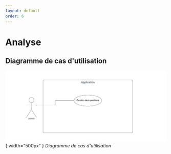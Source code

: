 ```yaml
---
layout: default
order: 6
---
```

<!-- new slide -->
# Analyse

<!-- new slide -->

## Diagramme de cas d'utilisation

![Diagramme de cas d'utilisation](./images/user-case.jpeg){:width="500px" }
*Diagramme de cas d'utilisation*
